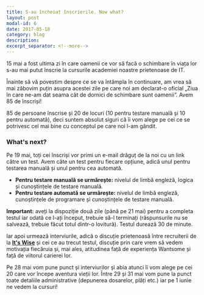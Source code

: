 ```yaml
---
title: S-au încheiat înscrierile. Now what?
layout: post
modal-id: 6
date: 2017-05-18
category: blog
description:
excerpt_separator: <!--more-->
---
```

15 mai a fost ultima zi în care oamenii ce vor să facă o schimbare în viața lor s-au mai putut înscrie la cursurile academiei noastre prietenoase de IT.

Înainte să vă povestim despre ce se va întâmpla în continuare, am vrea să mai zăbovim puțin asupra acestei zile pe care noi am declarat-o oficial „Ziua în care ne-am dat seama cât de dornici de schimbare sunt oamenii”. Avem 85 de înscriși!

<!--more-->
85 de persoane înscrise și 20 de locuri (10 pentru testare manuală și 10 pentru automată), deci suntem absolut siguri că îi vom alege pe cei ce se potrivesc cel mai bine cu conceptul pe care noi l-am gândit.

<h3>What's next?</h3>

Pe 19 mai, toți cei înscriși vor primi un e-mail drăguț de la noi cu un link către un test. Avem câte un test pentru fiecare opțiune, adică unul pentru testarea manuală și unul pentru cea automată.

<ul>
  <li><strong>Pentru testare manuală se urmărește:</strong> nivelul de limbă engleză, logica și cunoștințele de testare manuală.</li>
  <li><strong>Pentru testare automată se urmărește:</strong> nivelul de limbă engleză, cunoștințele de programare și cunoștințele de testare manuală.</li>
</ul>

<strong>Important:</strong> aveți la dispoziție două zile (până pe 21 mai) pentru a completa testul iar odată ce l-ați început, trebuie să-l terminați (răspunsurile nu se salvează, trebuie făcut totul dintr-o lovitură). Testul durează 30 de minute.

Iar apoi urmează interviurile, adică o discuție prietenoasă între recruiterii de la <a href="http://itswise.ro/" target="blank"><strong>It's Wise</strong></a> și cei ce au trecut testul, discuție prin care vrem să vedem motivația fiecăruia și, mai ales, atitudinea față de experiența Wantsome și față de viitorul carierei lor.

Pe 28 mai vom pune punct și interviurilor și abia atunci îi vom alege pe cei 20 care vor începe aventura vieții lor. Între 29 și 31 mai vom pune la punct toate detaliile administrative (depunerea dosarelor, plăți etc.) iar pe 1 iunie ne vedem la cursuri!
